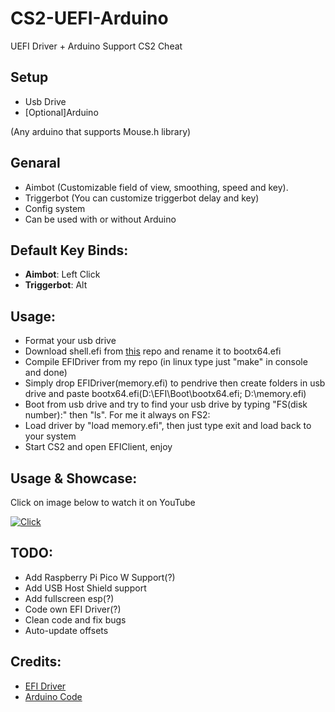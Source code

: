 # CS2-UEFI-Arduino

UEFI Driver + Arduino Support CS2 Cheat

## Setup
- Usb Drive
- [Optional]Arduino

(Any arduino that supports Mouse.h library)

## Genaral
- Aimbot (Customizable field of view, smoothing, speed and key).
- Triggerbot (You can customize triggerbot delay and key)
- Config system
- Can be used with or without Arduino

## Default Key Binds:

- **Aimbot**: Left Click
- **Triggerbot**: Alt

## Usage:
+ Format your usb drive
+ Download shell.efi from [this](https://github.com/tianocore/edk2-archive/blob/master/ShellBinPkg/UefiShell/X64/Shell.efi) repo and rename it to bootx64.efi
+ Compile EFIDriver from my repo (in linux type just "make" in console and done)
+ Simply drop EFIDriver(memory.efi) to pendrive then create folders in usb drive and paste bootx64.efi(D:\EFI\Boot\bootx64.efi; D:\memory.efi)
+ Boot from usb drive and try to find your usb drive by typing "FS(disk number):" then "ls". For me it always on FS2:
+ Load driver by "load memory.efi", then just type exit and load back to your system
+ Start CS2 and open EFIClient, enjoy 

## Usage & Showcase:
Click on image below to watch it on YouTube

[![Click](http://i3.ytimg.com/vi/J-yl2FgI6eo/hqdefault.jpg)](https://youtu.be/FY2V1YdpacM)

## TODO:
+ Add Raspberry Pi Pico W Support(?)
+ Add USB Host Shield support
+ Add fullscreen esp(?)
+ Code own EFI Driver(?)
+ Clean code and fix bugs
+ Auto-update offsets

## Credits:
+ [EFI Driver](https://github.com/TheCruZ/EFI_Driver_Access)
+ [Arduino Code](https://github.com/backpack-0x1337/CyberAim-Valorant/)
